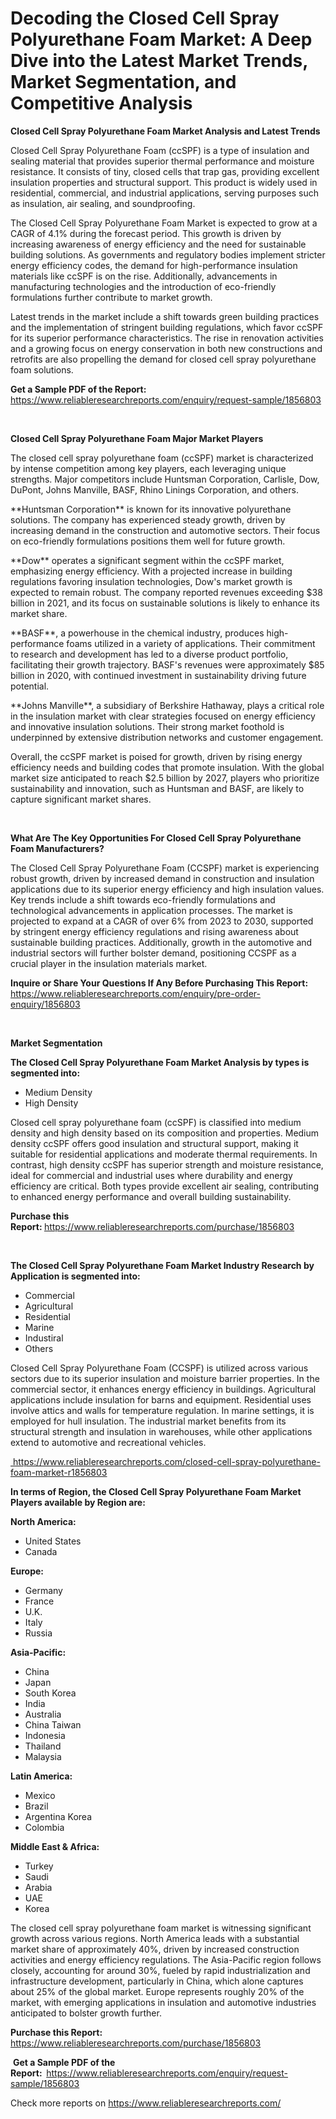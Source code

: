 <p><h1>Decoding the Closed Cell Spray Polyurethane Foam Market: A Deep Dive into the Latest Market Trends, Market Segmentation, and Competitive Analysis</h1></p><p><strong>Closed Cell Spray Polyurethane Foam Market Analysis and Latest Trends</strong></p>
<p><p>Closed Cell Spray Polyurethane Foam (ccSPF) is a type of insulation and sealing material that provides superior thermal performance and moisture resistance. It consists of tiny, closed cells that trap gas, providing excellent insulation properties and structural support. This product is widely used in residential, commercial, and industrial applications, serving purposes such as insulation, air sealing, and soundproofing.</p><p>The Closed Cell Spray Polyurethane Foam Market is expected to grow at a CAGR of 4.1% during the forecast period. This growth is driven by increasing awareness of energy efficiency and the need for sustainable building solutions. As governments and regulatory bodies implement stricter energy efficiency codes, the demand for high-performance insulation materials like ccSPF is on the rise. Additionally, advancements in manufacturing technologies and the introduction of eco-friendly formulations further contribute to market growth. </p><p>Latest trends in the market include a shift towards green building practices and the implementation of stringent building regulations, which favor ccSPF for its superior performance characteristics. The rise in renovation activities and a growing focus on energy conservation in both new constructions and retrofits are also propelling the demand for closed cell spray polyurethane foam solutions.</p></p>
<p><strong>Get a Sample PDF of the Report:&nbsp;</strong> <a href="https://www.reliableresearchreports.com/enquiry/request-sample/1856803?utm_campaign=2182&utm_medium=2&utm_source=Github&utm_content=ia&utm_term=30012025&utm_id=closed-cell-spray-polyurethane-foam">https://www.reliableresearchreports.com/enquiry/request-sample/1856803</a></p>
<p>&nbsp;</p>
<p><strong>Closed Cell Spray Polyurethane Foam Major Market Players</strong></p>
<p><p>The closed cell spray polyurethane foam (ccSPF) market is characterized by intense competition among key players, each leveraging unique strengths. Major competitors include Huntsman Corporation, Carlisle, Dow, DuPont, Johns Manville, BASF, Rhino Linings Corporation, and others. </p><p>**Huntsman Corporation** is known for its innovative polyurethane solutions. The company has experienced steady growth, driven by increasing demand in the construction and automotive sectors. Their focus on eco-friendly formulations positions them well for future growth.</p><p>**Dow** operates a significant segment within the ccSPF market, emphasizing energy efficiency. With a projected increase in building regulations favoring insulation technologies, Dow's market growth is expected to remain robust. The company reported revenues exceeding $38 billion in 2021, and its focus on sustainable solutions is likely to enhance its market share.</p><p>**BASF**, a powerhouse in the chemical industry, produces high-performance foams utilized in a variety of applications. Their commitment to research and development has led to a diverse product portfolio, facilitating their growth trajectory. BASF's revenues were approximately $85 billion in 2020, with continued investment in sustainability driving future potential.</p><p>**Johns Manville**, a subsidiary of Berkshire Hathaway, plays a critical role in the insulation market with clear strategies focused on energy efficiency and innovative insulation solutions. Their strong market foothold is underpinned by extensive distribution networks and customer engagement.</p><p>Overall, the ccSPF market is poised for growth, driven by rising energy efficiency needs and building codes that promote insulation. With the global market size anticipated to reach $2.5 billion by 2027, players who prioritize sustainability and innovation, such as Huntsman and BASF, are likely to capture significant market shares.</p></p>
<p>&nbsp;</p>
<p><strong>What Are The Key Opportunities For Closed Cell Spray Polyurethane Foam Manufacturers?</strong></p>
<p><p>The Closed Cell Spray Polyurethane Foam (CCSPF) market is experiencing robust growth, driven by increased demand in construction and insulation applications due to its superior energy efficiency and high insulation values. Key trends include a shift towards eco-friendly formulations and technological advancements in application processes. The market is projected to expand at a CAGR of over 6% from 2023 to 2030, supported by stringent energy efficiency regulations and rising awareness about sustainable building practices. Additionally, growth in the automotive and industrial sectors will further bolster demand, positioning CCSPF as a crucial player in the insulation materials market.</p></p>
<p><strong>Inquire or Share Your Questions If Any Before Purchasing This Report:</strong> <a href="https://www.reliableresearchreports.com/enquiry/pre-order-enquiry/1856803?utm_campaign=2182&utm_medium=2&utm_source=Github&utm_content=ia&utm_term=30012025&utm_id=closed-cell-spray-polyurethane-foam">https://www.reliableresearchreports.com/enquiry/pre-order-enquiry/1856803</a></p>
<p>&nbsp;</p>
<p><strong>Market Segmentation</strong></p>
<p><strong>The Closed Cell Spray Polyurethane Foam Market Analysis by types is segmented into:</strong></p>
<p><ul><li>Medium Density</li><li>High Density</li></ul></p>
<p><p>Closed cell spray polyurethane foam (ccSPF) is classified into medium density and high density based on its composition and properties. Medium density ccSPF offers good insulation and structural support, making it suitable for residential applications and moderate thermal requirements. In contrast, high density ccSPF has superior strength and moisture resistance, ideal for commercial and industrial uses where durability and energy efficiency are critical. Both types provide excellent air sealing, contributing to enhanced energy performance and overall building sustainability.</p></p>
<p><strong>Purchase this Report:&nbsp;</strong><a href="https://www.reliableresearchreports.com/purchase/1856803?utm_campaign=2182&utm_medium=2&utm_source=Github&utm_content=ia&utm_term=30012025&utm_id=closed-cell-spray-polyurethane-foam">https://www.reliableresearchreports.com/purchase/1856803</a></p>
<p>&nbsp;</p>
<p><strong>The Closed Cell Spray Polyurethane Foam Market Industry Research by Application is segmented into:</strong></p>
<p><ul><li>Commercial</li><li>Agricultural</li><li>Residential</li><li>Marine</li><li>Industiral</li><li>Others</li></ul></p>
<p><p>Closed Cell Spray Polyurethane Foam (CCSPF) is utilized across various sectors due to its superior insulation and moisture barrier properties. In the commercial sector, it enhances energy efficiency in buildings. Agricultural applications include insulation for barns and equipment. Residential uses involve attics and walls for temperature regulation. In marine settings, it is employed for hull insulation. The industrial market benefits from its structural strength and insulation in warehouses, while other applications extend to automotive and recreational vehicles.</p></p>
<p><a href="https://www.reliableresearchreports.com/closed-cell-spray-polyurethane-foam-market-r1856803?utm_campaign=2182&utm_medium=2&utm_source=Github&utm_content=ia&utm_term=30012025&utm_id=closed-cell-spray-polyurethane-foam">&nbsp;https://www.reliableresearchreports.com/closed-cell-spray-polyurethane-foam-market-r1856803</a></p>
<p><strong>In terms of Region, the Closed Cell Spray Polyurethane Foam Market Players available by Region are:</strong></p>
<p>
    <p> <strong> North America: </strong>
        <ul>
            <li>United States</li>
            <li>Canada</li>
        </ul>
        </p> 
    <p> <strong> Europe: </strong>
        <ul>
            <li>Germany</li>
            <li>France</li>
            <li>U.K.</li>
            <li>Italy</li>
            <li>Russia</li>
        </ul>
        </p> 
    <p> <strong> Asia-Pacific: </strong>
        <ul>
            <li>China</li>
            <li>Japan</li>
            <li>South Korea</li>
            <li>India</li>
            <li>Australia</li>
            <li>China Taiwan</li>
            <li>Indonesia</li>
            <li>Thailand</li>
            <li>Malaysia</li>
        </ul>
        </p> 
    <p> <strong> Latin America: </strong>
        <ul>
            <li>Mexico</li>
            <li>Brazil</li>
            <li>Argentina Korea</li>
            <li>Colombia</li>
        </ul>
        </p> 
    <p> <strong> Middle East & Africa: </strong>
        <ul>
            <li>Turkey</li>
            <li>Saudi</li>
            <li>Arabia</li>
            <li>UAE</li>
            <li>Korea</li>
        </ul>
    </p>
    </p>
<p><p>The closed cell spray polyurethane foam market is witnessing significant growth across various regions. North America leads with a substantial market share of approximately 40%, driven by increased construction activities and energy efficiency regulations. The Asia-Pacific region follows closely, accounting for around 30%, fueled by rapid industrialization and infrastructure development, particularly in China, which alone captures about 25% of the global market. Europe represents roughly 20% of the market, with emerging applications in insulation and automotive industries anticipated to bolster growth further.</p></p>
<p><strong>Purchase this Report: </strong><a href="https://www.reliableresearchreports.com/purchase/1856803?utm_campaign=2182&utm_medium=2&utm_source=Github&utm_content=ia&utm_term=30012025&utm_id=closed-cell-spray-polyurethane-foam">https://www.reliableresearchreports.com/purchase/1856803</a></p>
<p>&nbsp;<strong>Get a Sample PDF of the Report:&nbsp;&nbsp;</strong><a href="https://www.reliableresearchreports.com/enquiry/request-sample/1856803?utm_campaign=2182&utm_medium=2&utm_source=Github&utm_content=ia&utm_term=30012025&utm_id=closed-cell-spray-polyurethane-foam">https://www.reliableresearchreports.com/enquiry/request-sample/1856803</a></p>
<p><strong></strong></p>
<p>Check more reports on <a href="https://www.reliableresearchreports.com/?utm_campaign=2182&utm_medium=2&utm_source=Github&utm_content=ia&utm_term=30012025&utm_id=closed-cell-spray-polyurethane-foam">https://www.reliableresearchreports.com/</a></p>